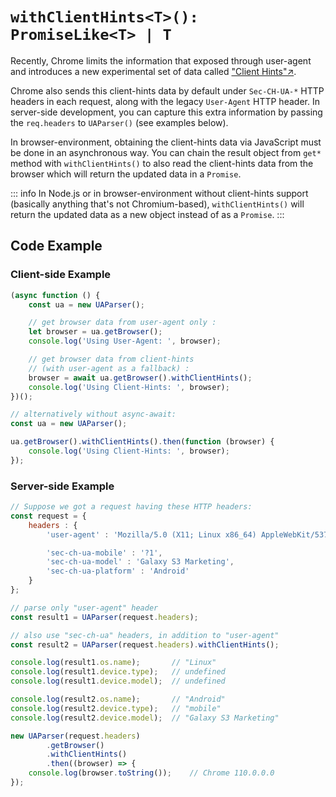 # `withClientHints<T>(): PromiseLike<T> | T`

Recently, Chrome limits the information that exposed through user-agent and introduces a new experimental set of data called ["Client Hints"↗](https://developer.mozilla.org/en-US/docs/Web/API/User-Agent_Client_Hints_API). 

Chrome also sends this client-hints data by default under `Sec-CH-UA-*` HTTP headers in each request, along with the legacy `User-Agent` HTTP header. In server-side development, you can capture this extra information by passing the `req.headers` to `UAParser()` (see examples below). 

In browser-environment, obtaining the client-hints data via JavaScript must be done in an asynchronous way. You can chain the result object from `get*` method with `withClientHints()` to also read the client-hints data from the browser which will return the updated data in a `Promise`.

::: info 
In Node.js or in browser-environment without client-hints support (basically anything that's not Chromium-based), `withClientHints()` will return the updated data as a new object instead of as a `Promise`.
:::

## Code Example

### Client-side Example

```js
(async function () {  
    const ua = new UAParser();

    // get browser data from user-agent only :
    let browser = ua.getBrowser();
    console.log('Using User-Agent: ', browser);

    // get browser data from client-hints 
    // (with user-agent as a fallback) :
    browser = await ua.getBrowser().withClientHints();
    console.log('Using Client-Hints: ', browser);
})();
```
```js
// alternatively without async-await:
const ua = new UAParser();

ua.getBrowser().withClientHints().then(function (browser) {
    console.log('Using Client-Hints: ', browser);
});
```

### Server-side Example

```js
// Suppose we got a request having these HTTP headers: 
const request = {
    headers : {
        'user-agent' : 'Mozilla/5.0 (X11; Linux x86_64) AppleWebKit/537.36 (KHTML, like Gecko) Chrome/110.0.0.0 Safari/537.36',

        'sec-ch-ua-mobile' : '?1',
        'sec-ch-ua-model' : 'Galaxy S3 Marketing',
        'sec-ch-ua-platform' : 'Android'
    }
};

// parse only "user-agent" header
const result1 = UAParser(request.headers);

// also use "sec-ch-ua" headers, in addition to "user-agent"
const result2 = UAParser(request.headers).withClientHints();    

console.log(result1.os.name);       // "Linux"
console.log(result1.device.type);   // undefined
console.log(result1.device.model);  // undefined

console.log(result2.os.name);       // "Android"
console.log(result2.device.type);   // "mobile"
console.log(result2.device.model);  // "Galaxy S3 Marketing"

new UAParser(request.headers)
        .getBrowser()
        .withClientHints()
        .then((browser) => {
    console.log(browser.toString());    // Chrome 110.0.0.0 
});
```